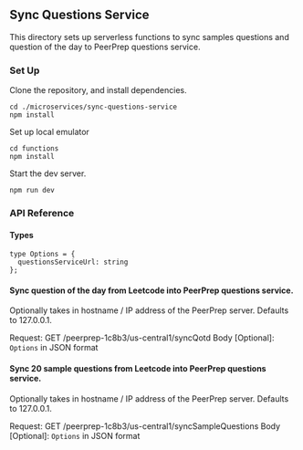 ## Sync Questions Service

This directory sets up serverless functions to sync samples questions and question of the day to PeerPrep questions service.

### Set Up
Clone the repository, and install dependencies.
```
cd ./microservices/sync-questions-service
npm install
```

Set up local emulator
```
cd functions
npm install
```

Start the dev server.
```
npm run dev
```

### API Reference

#### Types

```
type Options = {
  questionsServiceUrl: string
};
```

#### Sync question of the day from Leetcode into PeerPrep questions service.

Optionally takes in hostname / IP address of the PeerPrep server. Defaults to 127.0.0.1.

Request: GET /peerprep-1c8b3/us-central1/syncQotd
Body [Optional]: `Options` in JSON format

#### Sync 20 sample questions from Leetcode into PeerPrep questions service.

Optionally takes in hostname / IP address of the PeerPrep server. Defaults to 127.0.0.1.

Request: GET /peerprep-1c8b3/us-central1/syncSampleQuestions
Body [Optional]: `Options` in JSON format

